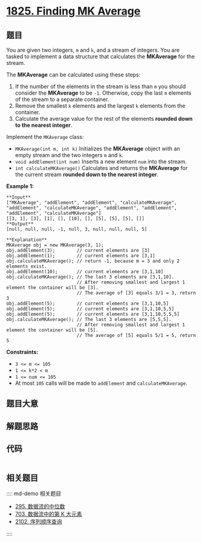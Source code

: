 # [1825. Finding MK Average](https://leetcode.com/problems/finding-mk-average)

## 题目

You are given two integers, `m` and `k`, and a stream of integers. You are
tasked to implement a data structure that calculates the **MKAverage** for the
stream.

The **MKAverage** can be calculated using these steps:

  1. If the number of the elements in the stream is less than `m` you should consider the **MKAverage** to be `-1`. Otherwise, copy the last `m` elements of the stream to a separate container.
  2. Remove the smallest `k` elements and the largest `k` elements from the container.
  3. Calculate the average value for the rest of the elements **rounded down to the nearest integer**.

Implement the `MKAverage` class:

  * `MKAverage(int m, int k)` Initializes the **MKAverage** object with an empty stream and the two integers `m` and `k`.
  * `void addElement(int num)` Inserts a new element `num` into the stream.
  * `int calculateMKAverage()` Calculates and returns the **MKAverage** for the current stream **rounded down to the nearest integer**.



**Example 1:**

    
    
    **Input**
    ["MKAverage", "addElement", "addElement", "calculateMKAverage", "addElement", "calculateMKAverage", "addElement", "addElement", "addElement", "calculateMKAverage"]
    [[3, 1], [3], [1], [], [10], [], [5], [5], [5], []]
    **Output**
    [null, null, null, -1, null, 3, null, null, null, 5]
    
    **Explanation**
    MKAverage obj = new MKAverage(3, 1); 
    obj.addElement(3);        // current elements are [3]
    obj.addElement(1);        // current elements are [3,1]
    obj.calculateMKAverage(); // return -1, because m = 3 and only 2 elements exist.
    obj.addElement(10);       // current elements are [3,1,10]
    obj.calculateMKAverage(); // The last 3 elements are [3,1,10].
                              // After removing smallest and largest 1 element the container will be [3].
                              // The average of [3] equals 3/1 = 3, return 3
    obj.addElement(5);        // current elements are [3,1,10,5]
    obj.addElement(5);        // current elements are [3,1,10,5,5]
    obj.addElement(5);        // current elements are [3,1,10,5,5,5]
    obj.calculateMKAverage(); // The last 3 elements are [5,5,5].
                              // After removing smallest and largest 1 element the container will be [5].
                              // The average of [5] equals 5/1 = 5, return 5
    



**Constraints:**

  * `3 <= m <= 105`
  * `1 <= k*2 < m`
  * `1 <= num <= 105`
  * At most `105` calls will be made to `addElement` and `calculateMKAverage`.


## 题目大意

## 解题思路

## 代码

```javascript

```

## 相关题目

:::: md-demo 相关题目
- [295. 数据流的中位数](https://leetcode.com/problems/find-median-from-data-stream)
- [703. 数据流中的第 K 大元素](https://leetcode.com/problems/kth-largest-element-in-a-stream)
- [2102. 序列顺序查询](https://leetcode.com/problems/sequentially-ordinal-rank-tracker)

::::
